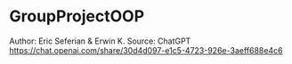 # GroupProjectOOP


Author: Eric Seferian & Erwin K.
Source: ChatGPT
https://chat.openai.com/share/30d4d097-e1c5-4723-926e-3aeff688e4c6
